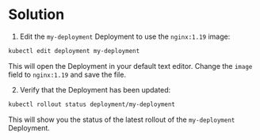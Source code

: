 # Solution

1. Edit the `my-deployment` Deployment to use the `nginx:1.19` image:

```bash
kubectl edit deployment my-deployment
```

This will open the Deployment in your default text editor. Change the `image` field to `nginx:1.19` and save the file.

2. Verify that the Deployment has been updated:

```bash
kubectl rollout status deployment/my-deployment
```

This will show you the status of the latest rollout of the `my-deployment` Deployment.
